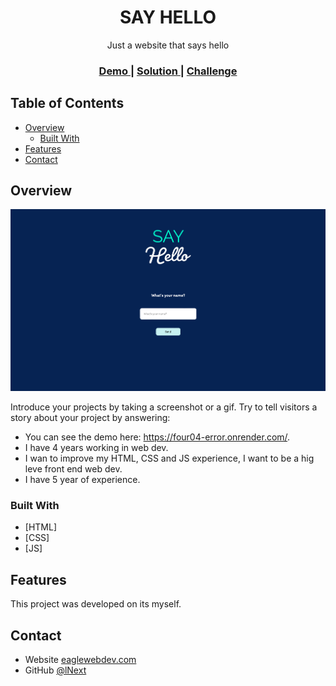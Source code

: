 <!-- Please update value in the {}  -->

<h1 align="center">SAY HELLO</h1>

<div align="center">
   Just a website that says hello
</div>

<div align="center">
  <h3>
    <a href="https://four04-error.onrender.com/">
      Demo
    </a>
    <span> | </span>
    <a href="https://github.com/lNext/sayhello.git">
      Solution
    </a>
    <span> | </span>
    <a href="https://devchallenges.io/challenges/wBunSb7FPrIepJZAg0sY">
      Challenge
    </a>
  </h3>
</div>

<!-- TABLE OF CONTENTS -->

## Table of Contents

- [Overview](#overview)
    - [Built With](#built-with)
- [Features](#features)
- [Contact](#contact)

<!-- OVERVIEW -->

## Overview

![screenshot](https://github.com/lNext/sayhello/blob/main/img/Captura%20de%20Pantalla%202022-07-04%20a%20la(s)%2012.55.20%20p.m..png?raw=true)

Introduce your projects by taking a screenshot or a gif. Try to tell visitors a story about your project by answering:

- You can see the demo here: https://four04-error.onrender.com/.
- I have 4 years working in web dev.
- I wan to improve my HTML, CSS and JS experience, I want to be a hig leve front end web dev.
- I have 5 year of experience.

### Built With

<!-- This section should list any major frameworks that you built your project using. Here are a few examples.-->

- [HTML]
- [CSS]
- [JS]

## Features

<!-- List the features of your application or follow the template. Don't share the figma file here :) -->

This project was developed on its myself.



## Contact

- Website [eaglewebdev.com](https://eaglewebdev.com/)
- GitHub [@lNext](https://{github.com/lNext})
